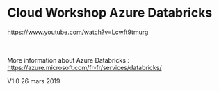 # Cloud Workshop Azure Databricks

https://www.youtube.com/watch?v=Lcwft9tmurg

<br><br>
More information about Azure Databricks : <br>
https://azure.microsoft.com/fr-fr/services/databricks/


V1.0
26 mars 2019
